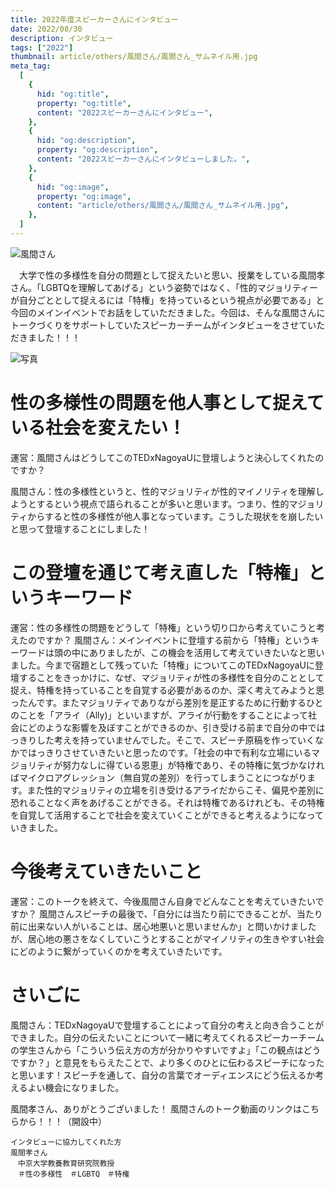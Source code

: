 ```yaml
---
title: 2022年度スピーカーさんにインタビュー
date: 2022/08/30
description: インタビュー
tags: ["2022"]
thumbnail: article/others/風間さん/風間さん_サムネイル用.jpg
meta_tag:
  [
    {
      hid: "og:title",
      property: "og:title",
      content: "2022スピーカーさんにインタビュー",
    },
    {
      hid: "og:description",
      property: "og:description",
      content: "2022スピーカーさんにインタビューしました。",
    },
    {
      hid: "og:image",
      property: "og:image",
      content: "article/others/風間さん/風間さん_サムネイル用.jpg",
    },
  ]
---
```


![風間さん](article/others/風間さん/風間さん_サムネイル用.jpg)

　大学で性の多様性を自分の問題として捉えたいと思い、授業をしている風間孝さん。「LGBTQを理解してあげる」という姿勢ではなく、「性的マジョリティーが自分ごととして捉えるには「特権」を持っているという視点が必要である」と今回のメインイベントでお話をしていただきました。今回は、そんな風間さんにトークづくりをサポートしていたスピーカーチームがインタビューをさせていただきました！！！


![写真](article/others/風間さん/風間さん_インタビュー.jpg)


# 性の多様性の問題を他人事として捉えている社会を変えたい！
運営：風間さんはどうしてこのTEDxNagoyaUに登壇しようと決心してくれたのですか？

風間さん：性の多様性というと、性的マジョリティが性的マイノリティを理解しようとするという視点で語られることが多いと思います。つまり、性的マジョリティからすると性の多様性が他人事となっています。こうした現状をを崩したいと思って登壇することにしました！


# この登壇を通じて考え直した「特権」というキーワード
運営：性の多様性の問題をどうして「特権」という切り口から考えていこうと考えたのですか？
風間さん：メインイベントに登壇する前から「特権」というキーワードは頭の中にありましたが、この機会を活用して考えていきたいなと思いました。今まで宿題として残っていた「特権」についてこのTEDxNagoyaUに登壇することをきっかけに、なぜ、マジョリティが性の多様性を自分のこととして捉え、特権を持っていることを自覚する必要があるのか、深く考えてみようと思ったんです。またマジョリティでありながら差別を是正するために行動するひとのことを「アライ（Ally)」といいますが、アライが行動をすることによって社会にどのような影響を及ぼすことができるのか、引き受ける前まで自分の中ではっきりした考えを持っていませんでした。そこで、スピーチ原稿を作っていくなかではっきりさせていきたいと思ったのです。「社会の中で有利な立場にいるマジョリティが努力なしに得ている恩恵」が特権であり、その特権に気づかなければマイクロアグレッション（無自覚の差別）を行ってしまうことにつながります。また性的マジョリティの立場を引き受けるアライだからこそ、偏見や差別に恐れることなく声をあげることができる。それは特権であるけれども、その特権を自覚して活用することで社会を変えていくことができると考えるようになっていきました。


# 今後考えていきたいこと
運営：このトークを終えて、今後風間さん自身でどんなことを考えていきたいですか？
風間さんスピーチの最後で、「自分には当たり前にできることが、当たり前に出来ない人がいることは、居心地悪いと思いませんか」と問いかけましたが、居心地の悪さをなくしていこうとすることがマイノリティの生きやすい社会にどのように繋がっていくのかを考えていきたいです。


# さいごに
風間さん：TEDxNagoyaUで登壇することによって自分の考えと向き合うことができました。自分の伝えたいことについて一緒に考えてくれるスピーカーチームの学生さんから「こういう伝え方の方が分かりやすいですよ」「この観点はどうですか？」と意見をもらえたことで、より多くのひとに伝わるスピーチになったと思います！スピーチを通して、自分の言葉でオーディエンスにどう伝えるか考えるよい機会になりました。


風間孝さん、ありがとうございました！
風間さんのトーク動画のリンクはこちらから！！！（開設中）


```:
インタビューに協力してくれた方
風間孝さん
　中京大学教養教育研究院教授
　＃性の多様性　＃LGBTQ　＃特権

